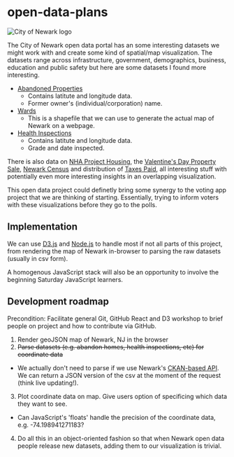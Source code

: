 # open-data-plans

![City of Newark logo](http://www.ci.newark.nj.us/wp-content/uploads/2014/08/logo_CityNewark_600px.png)

The City of Newark open data portal has an some interesting datasets we might work with and create some kind of spatial/map visualization. The datasets range across infrastructure, government, demographics, business, education and public safety but here are some datasets I found more interesting.

- [Abandoned Properties](http://data.ci.newark.nj.us/dataset/abandoned-properties)
  - Contains latitute and longitude data.
  - Former owner's (individual/corporation) name.
- [Wards](http://data.ci.newark.nj.us/dataset/wards)
  - This is a shapefile that we can use to generate the actual map of Newark on a webpage.
- [Health Inspections](http://data.ci.newark.nj.us/dataset/health-inspections)
  - Contains latitute and longitude data.
  - Grade and date inspected.

There is also data on [NHA Project Housing](http://data.ci.newark.nj.us/dataset/nha-projects), the [Valentine's Day Property Sale](http://data.ci.newark.nj.us/dataset/valentine-s-day-property-sale), [Newark Census](http://data.ci.newark.nj.us/dataset/newark-census-block-group-polygon) and distribution of [Taxes Paid](http://data.ci.newark.nj.us/dataset/taxes-paid-2014), all interesting stuff with potentially even more interesting insights in an overlapping visualization.

This open data project could definetly bring some synergy to the voting app project that we are thinking of starting. Essentially, trying to inform voters with these visualizations before they go to the polls.

## Implementation

We can use [D3.js](https://github.com/mbostock/d3) and [Node.js](https://github.com/nodejs/node) to handle most if not all parts of this project, from rendering the map of Newark in-browser to parsing the raw datasets (usually in csv form).

A homogenous JavaScript stack will also be an opportunity to involve the beginning Saturday JavaScript learners.

Development roadmap
---
Precondition: Facilitate general Git, GitHub React and D3 workshop to brief people on project and how to contribute via GitHub.

1. Render geoJSON map of Newark, NJ in the browser
2. ~~Parse datasets (e.g. abandon homes, health inspections, etc) for coordinate data~~
  - We actually don't need to parse if we use Newark's [CKAN-based API](http://data.ci.newark.nj.us/sl/api/1/util/snippet/api_info.html?resource_id=97626fdf-9d73-48da-8090-3c734a6d79d8&datastore_root_url=http%3A%2F%2Fdata.ci.newark.nj.us%2Fapi%2Faction). We can return a JSON version of the csv at the moment of the request (think live updating!).
3. Plot coordinate data on map. Give users option of specificing which data they want to see.
  - Can JavaScript's 'floats' handle the precision of the coordinate data, e.g. -74.198941271183?
4. Do all this in an object-oriented fashion so that when Newark open data people release new datasets, adding them to our visualization is trivial.
